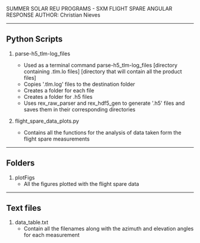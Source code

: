 SUMMER SOLAR REU PROGRAMS - SXM FLIGHT SPARE ANGULAR RESPONSE
AUTHOR: Christian Nieves

----------------------------
Python Scripts
-----------------------------
1) parse-h5_tlm-log_files
    - Used as a terminal command
        parse-h5_tlm-log_files [directory containing .tlm.lo files] [directory that will contain all the product files] 
    - Copies '.tlm.log' files to the destination folder
    - Creates a folder for each file
    - Creates a folder for .h5 files
    - Uses rex_raw_parser and rex_hdf5_gen to generate '.h5' files and saves them in their corresponding directories
    
2) flight_spare_data_plots.py
    - Contains all the functions for the analysis of data taken form the flight spare measurements
    
----------------------------
Folders
-----------------------------
1) plotFigs
    - All the figures plotted with the flight spare data

----------------------------
Text files
-----------------------------
1) data_table.txt
    - Contain all the filenames along with the azimuth and elevation angles for each measurement